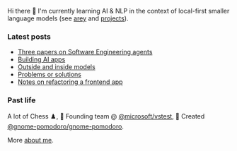 Hi there 👋 I'm currently learning AI & NLP in the context of local-first smaller language models (see [arey](https://github.com/codito/arey) and [projects](https://codito.in/projects/)).

### Latest posts

<!-- feed start -->
- [Three papers on Software Engineering agents](https://codito.in/notes/software-agent-papers/)
- [Building AI apps](https://codito.in/building-ai-apps/)
- [Outside and inside models](https://codito.in/outside-and-inside-views/)
- [Problems or solutions](https://codito.in/problems-or-solutions/)
- [Notes on refactoring a frontend app](https://codito.in/frontend-refactoring-notes/)
<!-- feed end -->

### Past life

A lot of Chess ♟️, 🚀 Founding team @ [@microsoft/vstest](https://github.com/microsoft/vstest), 🌱 Created [@gnome-pomodoro/gnome-pomodoro](https://github.com/gnome-pomodoro/gnome-pomodoro).

More [about me](https://codito.in/about).
